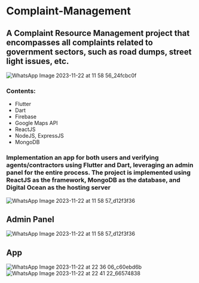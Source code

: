 # Complaint-Management
## A Complaint Resource Management project that encompasses all complaints related to government sectors, such as road dumps, street light issues, etc.

![WhatsApp Image 2023-11-22 at 11 58 56_24fcbc0f](https://github.com/agryashu23/Complaint-Management/assets/60836876/aa9c185d-1a19-4896-8fa6-c35f598bb19a)

### Contents:
- Flutter
- Dart
- Firebase
- Google Maps API
- ReactJS
- NodeJS, ExpressJS
- MongoDB
### Implementation an app for both users and verifying agents/contractors using Flutter and Dart, leveraging an admin panel for the entire process. The project is implemented using ReactJS as the framework, MongoDB as the database, and Digital Ocean as the hosting server 
  ![WhatsApp Image 2023-11-22 at 11 58 57_d12f3f36](https://github.com/agryashu23/Complaint-Management/assets/60836876/27338001-6ca2-4a3e-b860-5223d9bedd82 )
  ## Admin Panel
  ![WhatsApp Image 2023-11-22 at 11 58 57_d12f3f36](https://github.com/agryashu23/Complaint-Management/assets/60836876/3030a410-3a79-4a60-b29a-966480385603)

  ## App
  ![WhatsApp Image 2023-11-22 at 22 36 06_c60ebd6b](https://github.com/agryashu23/Complaint-Management/assets/60836876/8b029737-5b1d-4f80-93a3-0cc6c3babf74|width=50|height=100)![WhatsApp Image 2023-11-22 at 22 41 22_66574838](https://github.com/agryashu23/Complaint-Management/assets/60836876/7479adf4-8a6b-4772-a74f-17d781b66f29)




